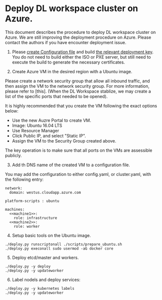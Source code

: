 # Deploy DL workspace cluster on Azure. 

This document describes the procedure to deploy DL workspace cluster on Azure. We are still improving the deployment procedure on Azure. Please contact the authors if you have encounter deployment issue. 

1. Please [create Configuration file](Configuration.md) and build [the relevant deployment key](Build.md).
   You do not need to build either the ISO or PXE server, but still need to execute the build to generate the necessary certificates. 

2. Create Azure VM in the desired region with a Ubuntu image. 

  Please create a network security group that allow all inbound traffic, and then assign the VM to the network security group. For more information, please refer to [this]. (When the DL Workspace stablize, we may create a list of the specific ports that needed to be opened). 

  It is highly recommended that you create the VM following the exact options below:

  * Use the new Auzre Portal to create VM. 
  * Image: Ubuntu 16.04 LTS
  * Use Resource Manager 
  * Click Public IP, and select "Static IP". 
  * Assign the VM to the Security Group created above. 

  The key operation is to make sure that all ports on the VMs are assessible publicly. 

3. Add th DNS name of the created VM to a configuration file.  

  You may add the configuration to either config.yaml, or cluster.yaml, with the following entry:

  ```
  network:
    domain: westus.cloudapp.azure.com
  
  platform-scripts : ubuntu

  machines:
    <<machine1>>:
      role: infrastructure
    <<machine2>>:
      role: worker
  ```

4. Setup basic tools on the Ubuntu image. 
  ```
  ./deploy.py runscriptonall ./scripts/prepare_ubuntu.sh
  ./deploy.py execonall sudo usermod -aG docker core
  ```

5. Deploy etcd/master and workers. 
  ```
  ./deploy.py -y deploy
  ./deploy.py -y updateworker
  ```

6. Label nodels and deploy services:
  ```
  ./deploy.py -y kubernetes labels
  ./deploy.py -y updateworker
  ```

